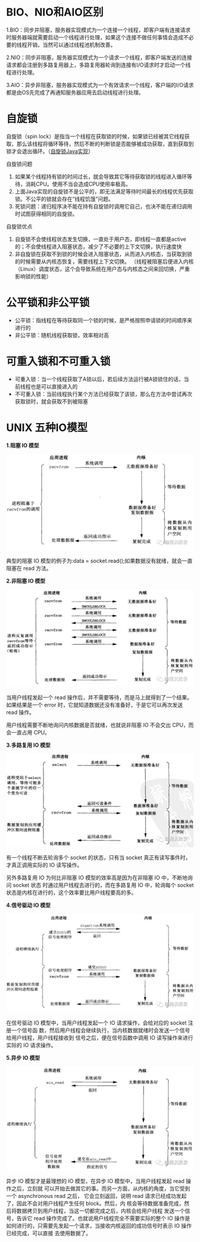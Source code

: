 # BIO、NIO和AIO区别
1.BIO：同步并阻塞，服务器实现模式为一个连接一个线程，即客户端有连接请求时服务器端就需要启动一个线程进行处理，如果这个连接不做任何事情会造成不必要的线程开销，当然可以通过线程池机制改善。

2.NIO：同步非阻塞，服务器实现模式为一个请求一个线程，即客户端发送的连接请求都会注册到多路复用器上，多路复用器轮询到连接有I/O请求时才启动一个线程进行处理。

3.AIO：异步非阻塞，服务器实现模式为一个有效请求一个线程，客户端的I/O请求都是由OS先完成了再通知服务器应用去启动线程进行处理。

# 自旋锁
自旋锁（spin lock）是指当一个线程在获取锁的时候，如果锁已经被其它线程获取，那么该线程将循环等待，然后不断的判断锁是否能够被成功获取，直到获取到锁才会退出循环。（[自旋锁Java实现]()）

自旋锁问题
1. 如果某个线程持有锁的时间过长，就会导致其它等待获取锁的线程进入循环等待，消耗CPU。使用不当会造成CPU使用率极高。
2. 上面Java实现的自旋锁不是公平的，即无法满足等待时间最长的线程优先获取锁。不公平的锁就会存在“线程饥饿”问题。
3. 死锁问题：递归程序决不能在持有自旋锁时调用它自己，也决不能在递归调用时试图获得相同的自旋锁。

自旋锁优点
1. 自旋锁不会使线程状态发生切换，一直处于用户态，即线程一直都是active的；不会使线程进入阻塞状态，减少了不必要的上下文切换，执行速度快
2. 非自旋锁在获取不到锁的时候会进入阻塞状态，从而进入内核态，当获取到锁的时候需要从内核态恢复，需要线程上下文切换。 （线程被阻塞后便进入内核（Linux）调度状态，这个会导致系统在用户态与内核态之间来回切换，严重影响锁的性能）

# 公平锁和非公平锁
- 公平锁：指线程在等待获取同一个锁的时候，是严格按照申请锁的时间顺序来进行的
- 非公平锁：随机线程获取锁，效率相对高

# 可重入锁和不可重入锁
- 可重入锁：当一个线程获取了A锁以后，若后续方法运行被A锁锁住的话，当前线程也是可以直接进入的
- 不可重入锁：当前线程执行某个方法已经获取了该锁，那么在方法中尝试再次获取锁时，就会获取不到被阻塞

# UNIX 五种IO模型
**1.阻塞 IO 模型**

![image](https://raw.githubusercontent.com/lewiszlw/notebooks/master/assets/linux/Unix%E9%98%BB%E5%A1%9E%E5%BC%8FIO%E6%A8%A1%E5%9E%8B.jpeg)

典型的阻塞 IO 模型的例子为:data = socket.read();如果数据没有就绪，就会一直阻塞在 read 方法。

**2.非阻塞 IO 模型**

![image](https://raw.githubusercontent.com/lewiszlw/notebooks/master/assets/linux/Unix%E9%9D%9E%E9%98%BB%E5%A1%9E%E5%BC%8FIO%E6%A8%A1%E5%9E%8B.jpeg)

当用户线程发起一个 read 操作后，并不需要等待，而是马上就得到了一个结果。如果结果是一个 error 时，它就知道数据还没有准备好，于是它可以再次发送 read 操作。

用户线程需要不断地询问内核数据是否就绪，也就说非阻塞 IO 不会交出 CPU，而会一直占用 CPU。

**3.多路复用 IO 模型**

![image](https://raw.githubusercontent.com/lewiszlw/notebooks/master/assets/linux/Unix%E5%A4%9A%E8%B7%AF%E5%A4%8D%E7%94%A8IO%E6%A8%A1%E5%9E%8B.jpeg)

有一个线程不断去轮询多个 socket 的状态，只有当 socket 真正有读写事件时，才真正调用实际的 IO 读写操作。

另外多路复用 IO 为何比非阻塞 IO 模型的效率高是因为在非阻塞 IO 中，不断地询问 socket 状态
时通过用户线程去进行的，而在多路复用 IO 中，轮询每个 socket 状态是内核在进行的，这个效率要比用户线程要高的多。

**4.信号驱动 IO 模型**

![image](https://raw.githubusercontent.com/lewiszlw/notebooks/master/assets/linux/Unix%E4%BF%A1%E5%8F%B7%E9%A9%B1%E5%8A%A8IO%E6%A8%A1%E5%9E%8B.jpeg)

在信号驱动 IO 模型中，当用户线程发起一个 IO 请求操作，会给对应的 socket 注册一个信号函 数，然后用户线程会继续执行，当内核数据就绪时会发送一个信号给用户线程，用户线程接收到 信号之后，便在信号函数中调用 IO 读写操作来进行实际的 IO 请求操作。

**5.异步 IO 模型**

![image](https://raw.githubusercontent.com/lewiszlw/notebooks/master/assets/linux/Unix%E5%BC%82%E6%AD%A5IO%E6%A8%A1%E5%9E%8B.jpeg)

异步 IO 模型才是最理想的 IO 模型，在异步 IO 模型中，当用户线程发起 read 操作之后，立刻就 可以开始去做其它的事。而另一方面，从内核的角度，当它受到一个 asynchronous read 之后， 它会立刻返回，说明 read 请求已经成功发起了，因此不会对用户线程产生任何 block。然后，内 核会等待数据准备完成，然后将数据拷贝到用户线程，当这一切都完成之后，内核会给用户线程 发送一个信号，告诉它 read 操作完成了。也就说用户线程完全不需要实际的整个 IO 操作是如何进行的，只需要先发起一个请求，当接收内核返回的成功信号时表示 IO 操作已经完成，可以直接 去使用数据了。